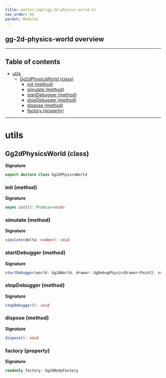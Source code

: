 ```yaml
---
title: matter/impl/gg-2d-physics-world.ts
nav_order: 69
parent: Modules
---
```


## gg-2d-physics-world overview

---

<h2 class="text-delta">Table of contents</h2>

- [utils](#utils)
  - [Gg2dPhysicsWorld (class)](#gg2dphysicsworld-class)
    - [init (method)](#init-method)
    - [simulate (method)](#simulate-method)
    - [startDebugger (method)](#startdebugger-method)
    - [stopDebugger (method)](#stopdebugger-method)
    - [dispose (method)](#dispose-method)
    - [factory (property)](#factory-property)

---

# utils

## Gg2dPhysicsWorld (class)

**Signature**

```ts
export declare class Gg2dPhysicsWorld
```

### init (method)

**Signature**

```ts
async init(): Promise<void>
```

### simulate (method)

**Signature**

```ts
simulate(delta: number): void
```

### startDebugger (method)

**Signature**

```ts
startDebugger(world: Gg2dWorld, drawer: GgDebugPhysicsDrawer<Point2, number>): void
```

### stopDebugger (method)

**Signature**

```ts
stopDebugger(): void
```

### dispose (method)

**Signature**

```ts
dispose(): void
```

### factory (property)

**Signature**

```ts
readonly factory: Gg2dBodyFactory
```
